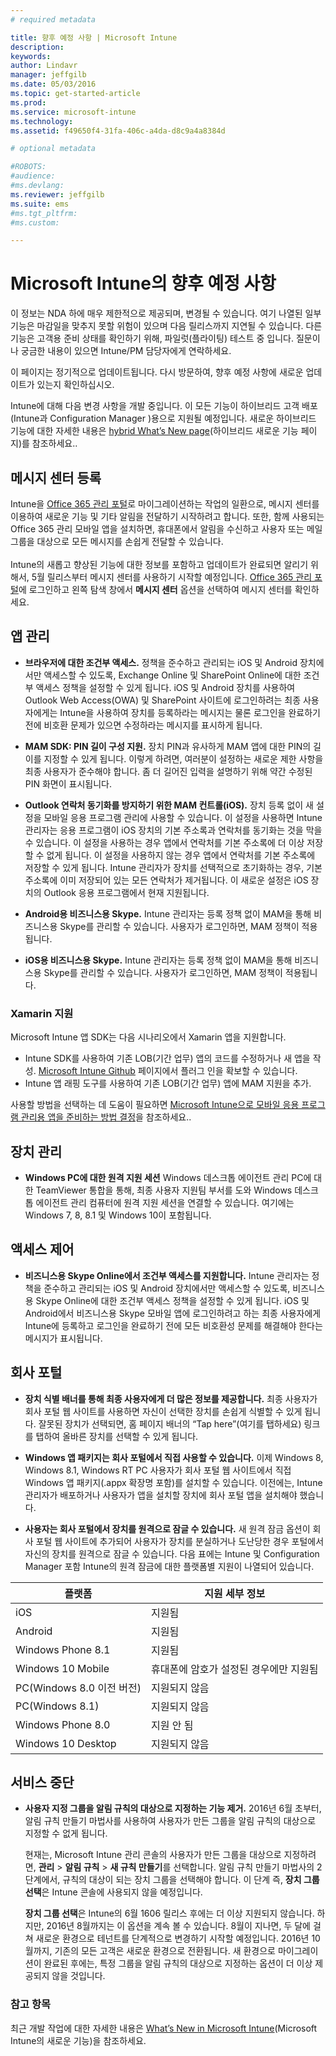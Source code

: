 ```yaml
---
# required metadata

title: 향후 예정 사항 | Microsoft Intune
description:
keywords:
author: Lindavr
manager: jeffgilb
ms.date: 05/03/2016
ms.topic: get-started-article
ms.prod:
ms.service: microsoft-intune
ms.technology:
ms.assetid: f49650f4-31fa-406c-a4da-d8c9a4a8384d

# optional metadata

#ROBOTS:
#audience:
#ms.devlang:
ms.reviewer: jeffgilb
ms.suite: ems
#ms.tgt_pltfrm:
#ms.custom:

---
```


# Microsoft Intune의 향후 예정 사항
이 정보는 NDA 하에 매우 제한적으로 제공되며, 변경될 수 있습니다. 여기 나열된 일부 기능은 마감일을 맞추지 못할 위험이 있으며 다음 릴리스까지 지연될 수 있습니다. 다른 기능은 고객용 준비 상태를 확인하기 위해, 파일럿(플라이팅) 테스트 중 입니다. 질문이나 궁금한 내용이 있으면 Intune/PM 담당자에게 연락하세요.

이 페이지는 정기적으로 업데이트됩니다. 다시 방문하여, 향후 예정 사항에 새로운 업데이트가 있는지 확인하십시오.

Intune에 대해 다음 변경 사항을 개발 중입니다. 이 모든 기능이 하이브리드 고객 배포(Intune과 Configuration Manager )용으로 지원될 예정입니다. 새로운 하이브리드 기능에 대한 자세한 내용은 [hybrid What’s New page](https://technet.microsoft.com/en-US/library/mt718155(TechNet.10).aspx)(하이브리드 새로운 기능 페이지)를 참조하세요..

## 메시지 센터 등록
Intune을 [Office 365 관리 포털](https://portal.office.com/)로 마이그레이션하는 작업의 일환으로, 메시지 센터를 이용하여 새로운 기능 및 기타 알림을 전달하기 시작하려고 합니다.  또한, 함께 사용되는 Office 365 관리 모바일 앱을 설치하면, 휴대폰에서 알림을 수신하고 사용자 또는 메일 그룹을 대상으로 모든 메시지를 손쉽게 전달할 수 있습니다.<br>  
Intune의 새롭고 향상된 기능에 대한 정보를 포함하고 업데이트가 완료되면 알리기 위해서, 5월 릴리스부터 메시지 센터를 사용하기 시작할 예정입니다.  [Office 365 관리 포털](https://portal.office.com/)에 로그인하고 왼쪽 탐색 창에서 **메시지 센터** 옵션을 선택하여 메시지 센터를 확인하세요.
<!---TFS 1242782--->


## 앱 관리
- **브라우저에 대한 조건부 액세스.** 정책을 준수하고 관리되는 iOS 및 Android 장치에서만 액세스할 수 있도록, Exchange Online 및 SharePoint Online에 대한 조건부 액세스 정책을 설정할 수 있게 됩니다. iOS 및 Android 장치를 사용하여 Outlook Web Access(OWA) 및 SharePoint 사이트에 로그인하려는 최종 사용자에게는 Intune을 사용하여 장치를 등록하라는 메시지는 물론 로그인을 완료하기 전에 비호환 문제가 있으면 수정하라는 메시지를 표시하게 됩니다.
<!---TFS 1175844--->

- **MAM SDK: PIN 길이 구성 지원.** 장치 PIN과 유사하게 MAM 앱에 대한 PIN의 길이를 지정할 수 있게 됩니다. 이렇게 하려면, 여러분이 설정하는 새로운 제한 사항을 최종 사용자가 준수해야 합니다. 좀 더 길어진 입력을 설명하기 위해 약간 수정된 PIN 화면이 표시됩니다.
<!--- TFS 1104753--->

- **Outlook 연락처 동기화를 방지하기 위한 MAM 컨트롤(iOS).** 장치 등록 없이 새 설정을 모바일 응용 프로그램 관리에 사용할 수 있습니다. 이 설정을 사용하면 Intune 관리자는 응용 프로그램이 iOS 장치의 기본 주소록과 연락처를 동기화는 것을 막을 수 있습니다. 이 설정을 사용하는 경우 앱에서 연락처를 기본 주소록에 더 이상 저장할 수 없게 됩니다. 이 설정을 사용하지 않는 경우 앱에서 연락처를 기본 주소록에 저장할 수 있게 됩니다. Intune 관리자가 장치를 선택적으로 초기화하는 경우, 기본 주소록에 이미 저장되어 있는 모든 연락처가 제거됩니다. 이 새로운 설정은 iOS 장치의 Outlook 응용 프로그램에서 현재 지원됩니다.
<!---TFS item 1276166--->

- **Android용 비즈니스용 Skype.** Intune 관리자는 등록 정책 없이 MAM을 통해 비즈니스용 Skype를 관리할 수 있습니다.  사용자가 로그인하면, MAM 정책이 적용됩니다.
<!--- TFS item 1248444 --->

- **iOS용 비즈니스용 Skype.** Intune 관리자는 등록 정책 없이 MAM을 통해 비즈니스용 Skype를 관리할 수 있습니다.  사용자가 로그인하면, MAM 정책이 적용됩니다.
<!--- TFS item 1248443 --->

### Xamarin 지원
Microsoft Intune 앱 SDK는 다음 시나리오에서 Xamarin 앱을 지원합니다.

- Intune SDK를 사용하여 기존 LOB(기간 업무) 앱의 코드를 수정하거나 새 앱을 작성. [Microsoft Intune Github](https://github.com/msintuneappsdk) 페이지에서 플러그 인을 확보할 수 있습니다.
- Intune 앱 래핑 도구를 사용하여 기존 LOB(기간 업무) 앱에 MAM 지원을 추가.

사용할 방법을 선택하는 데 도움이 필요하면 [Microsoft Intune으로 모바일 응용 프로그램 관리용 앱을 준비하는 방법 결정](https://docs.microsoft.com/en-us/intune/deploy-use/decide-how-to-prepare-apps-for-mobile-application-management-with-microsoft-intune)을 참조하세요..
<!--- TFS 1061478 & TFS 1152340--->


## 장치 관리
- **Windows PC에 대한 원격 지원 세션** Windows 데스크톱 에이전트 관리 PC에 대한 TeamViewer 통합을 통해, 최종 사용자 지원팀 부서를 도와 Windows 데스크톱 에이전트 관리 컴퓨터에 원격 지원 세션을 연결할 수 있습니다. 여기에는 Windows 7, 8, 8.1 및 Windows 10이 포함됩니다.
<!--- TFS 1284856--->


<!--- TFS item 1274326 --->

## 액세스 제어
* **비즈니스용 Skype Online에서 조건부 액세스를 지원합니다.** Intune 관리자는 정책을 준수하고 관리되는 iOS 및 Android 장치에서만 액세스할 수 있도록, 비즈니스용 Skype Online에 대한 조건부 액세스 정책을 설정할 수 있게 됩니다. iOS 및 Android에서 비즈니스용 Skype 모바일 앱에 로그인하려고 하는 최종 사용자에게 Intune에 등록하고 로그인을 완료하기 전에 모든 비호환성 문제를 해결해야 한다는 메시지가 표시됩니다.
<!---TFS item 1254499--->

## 회사 포털
* **장치 식별 배너를 통해 최종 사용자에게 더 많은 정보를 제공합니다.** 최종 사용자가 회사 포털 웹 사이트를 사용하면 자신이 선택한 장치를 손쉽게 식별할 수 있게 됩니다. 잘못된 장치가 선택되면, 홈 페이지 배너의 “Tap here”(여기를 탭하세요) 링크를 탭하여 올바른 장치를 선택할 수 있게 됩니다.
<!--- TFS 1231157--->

* **Windows 앱 패키지는 회사 포털에서 직접 사용할 수 있습니다.** 이제 Windows 8, Windows 8.1, Windows RT PC 사용자가 회사 포털 웹 사이트에서 직접 Windows 앱 패키지(.appx 확장명 포함)를 설치할 수 있습니다. 이전에는, Intune 관리자가 배포하거나 사용자가 앱을 설치할 장치에 회사 포털 앱을 설치해야 했습니다.
<!--- TFS item 1082481 --->

* **사용자는 회사 포털에서 장치를 원격으로 잠글 수 있습니다.** 새 원격 잠금 옵션이 회사 포털 웹 사이트에 추가되어 사용자가 장치를 분실하거나 도난당한 경우 포털에서 자신의 장치를 원격으로 잠글 수 있습니다. 다음 표에는 Intune 및 Configuration Manager 포함 Intune의 원격 잠금에 대한 플랫폼별 지원이 나열되어 있습니다.
<!--- TFS item 1195661 --->

|플랫폼  |지원 세부 정보|
|---------|---------|
|iOS | 지원됨|
|Android | 지원됨|
|Windows Phone 8.1 | 지원됨|
|Windows 10 Mobile | 휴대폰에 암호가 설정된 경우에만 지원됨|
|PC(Windows 8.0 이전 버전) | 지원되지 않음|
|PC(Windows 8.1) | 지원되지 않음|
|Windows Phone 8.0 | 지원 안 됨|
|Windows 10 Desktop | 지원되지 않음|

## 서비스 중단
* **사용자 지정 그룹을 알림 규칙의 대상으로 지정하는 기능 제거.** 2016년 6월 초부터, 알림 규칙 만들기 마법사를 사용하여 사용자가 만든 그룹을 알림 규칙의 대상으로 지정할 수 없게 됩니다.

    현재는, Microsoft Intune 관리 콘솔의 사용자가 만든 그룹을 대상으로 지정하려면, **관리** > **알림 규칙** > **새 규칙 만들기**를 선택합니다. 알림 규칙 만들기 마법사의 2단계에서, 규칙의 대상이 되는 장치 그룹을 선택해야 합니다. 이 단계 즉, **장치 그룹 선택**은 Intune 콘솔에 사용되지 않을 예정입니다.

    **장치 그룹 선택**은 Intune의 6월 1606 릴리스 후에는 더 이상 지원되지 않습니다. 하지만, 2016년 8월까지는 이 옵션을 계속 볼 수 있습니다. 8월이 지나면, 두 달에 걸쳐 새로운 환경으로 테넌트를 단계적으로 변경하기 시작할 예정입니다. 2016년 10월까지, 기존의 모든 고객은 새로운 환경으로 전환됩니다. 새 환경으로 마이그레이션이 완료된 후에는, 특정 그룹을 알림 규칙의 대상으로 지정하는 옵션이 더 이상 제공되지 않을 것입니다.
<!---   TFS 1278864--->







### 참고 항목
최근 개발 작업에 대한 자세한 내용은 [What’s New in Microsoft Intune](whats-new-in-microsoft-intune.md)(Microsoft Intune의 새로운 기능)을 참조하세요.


<!--HONumber=May16_HO1-->


